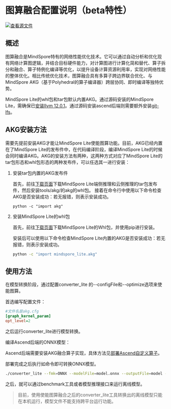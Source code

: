 # 图算融合配置说明（beta特性）

[![查看源文件](https://mindspore-website.obs.cn-north-4.myhuaweicloud.com/website-images/master/resource/_static/logo_source.svg)](https://gitee.com/mindspore/docs/blob/master/docs/lite/docs/source_zh_cn/mindir/converter_tool_graph_kernel.md)

## 概述

图算融合是MindSpore特有的网络性能优化技术。它可以通过自动分析和优化现有网络计算图逻辑，并结合目标硬件能力，对计算图进行计算化简和替代、算子拆分和融合、算子特例化编译等优化，以提升设备计算资源利用率，实现对网络性能的整体优化。相比传统优化技术，图算融合具有多算子跨边界联合优化、与MindSpore AKG（基于Polyhedral的算子编译器）跨层协同、即时编译等独特优势。

MindSpore Lite的whl包和tar包默认内置AKG。通过源码安装的MindSpore Lite，需确保已[安装llvm 12.0.1](https://www.mindspore.cn/lite/docs/zh-CN/master/mindir/build.html#安装llvm-可选)。通过源码安装ascend后端则需要额外安装[git-lfs](https://git-lfs.com/)。

## AKG安装方法

需要先提前安装AKG才能让MindSpore Lite使能图算功能。目前，AKG已经内置在了MindSpore Lite的发布件中，在代码编译阶段，编译MindSpore Lite的时候会同时编译AKG。AKG的安装方法有两种，这两种方式对应了MindSpore Lite的tar包形态和whl包形态的两种发布件，可以任选其一进行安装：

1. 安装tar包内置的AKG发布件

    首先，前往[下载页面](https://www.mindspore.cn/lite/docs/zh-CN/master/use/downloads.html)下载MindSpore Lite端侧推理和云侧推理的tar包发布件，然后安装tools/akg/的akg的whl包。
    接着在命令行中使用以下命令检查AKG是否安装成功：若无报错，则表示安装成功。

    ```shell
    python -c "import akg"
    ```

2. 安装MindSpore Lite的whl包

   首先，前往[下载页面](https://www.mindspore.cn/lite/docs/zh-CN/master/use/downloads.html)下载MindSpore Lite的Whl包，并使用pip进行安装。

   安装后可以使用以下命令检查MindSpore Lite内置的AKG是否安装成功：若无报错，则表示安装成功。

   ```bash
   python -c "import mindspore_lite.akg"
   ```

## 使用方法

在模型转换阶段，通过配置converter_lite 的--configFile和--optimize选项来使能图算。

首选编写配置文件：

```cfg
#文件名是akg.cfg
[graph_kernel_param]
opt_level=2
```

之后运行converter_lite进行模型转换。

编译Ascend后端的ONNX模型：

Ascend后端需要安装AKG融合算子实现，具体方法见[部署Ascend自定义算子](https://www.mindspore.cn/lite/docs/zh-CN/master/mindir/converter_tool_ascend.html#%E9%83%A8%E7%BD%B2ascend%E8%87%AA%E5%AE%9A%E4%B9%89%E7%AE%97%E5%AD%90)。

部署完成之后执行如命令即可转换ONNX模型。

```bash
./converter_lite --fmk=ONNX --modelFile=model.onnx --outputFile=model --configFile=akg.cfg --optimize=ascend_oriented
```

之后，就可以通过benchmark工具或者模型推理接口来运行离线模型。

> 目前，使用使能图算融合之后的converter_lite工具转换出的离线模型只能在本机运行，模型文件不能支持跨平台运行功能。